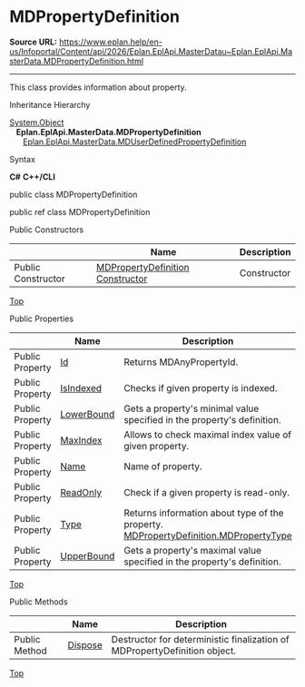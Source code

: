 # MDPropertyDefinition

**Source URL:** https://www.eplan.help/en-us/Infoportal/Content/api/2026/Eplan.EplApi.MasterDatau~Eplan.EplApi.MasterData.MDPropertyDefinition.html

---

This class provides information about property.

Inheritance Hierarchy

[System.Object](#)  
   **Eplan.EplApi.MasterData.MDPropertyDefinition**  
      [Eplan.EplApi.MasterData.MDUserDefinedPropertyDefinition](Eplan.EplApi.MasterDatau~Eplan.EplApi.MasterData.MDUserDefinedPropertyDefinition.html)

Syntax

**C#**
**C++/CLI**


public class MDPropertyDefinition

public ref class MDPropertyDefinition

Public Constructors

|  | Name | Description |
| --- | --- | --- |
| Public Constructor | [MDPropertyDefinition Constructor](Eplan.EplApi.MasterDatau~Eplan.EplApi.MasterData.MDPropertyDefinition~_ctor(MDAnyPropertyId).html) | Constructor |

[Top](#top)

Public Properties

|  | Name | Description |
| --- | --- | --- |
| Public Property | [Id](Eplan.EplApi.MasterDatau~Eplan.EplApi.MasterData.MDPropertyDefinition~Id.html) | Returns MDAnyPropertyId. |
| Public Property | [IsIndexed](Eplan.EplApi.MasterDatau~Eplan.EplApi.MasterData.MDPropertyDefinition~IsIndexed.html) | Checks if given property is indexed. |
| Public Property | [LowerBound](Eplan.EplApi.MasterDatau~Eplan.EplApi.MasterData.MDPropertyDefinition~LowerBound.html) | Gets a property's minimal value specified in the property's definition. |
| Public Property | [MaxIndex](Eplan.EplApi.MasterDatau~Eplan.EplApi.MasterData.MDPropertyDefinition~MaxIndex.html) | Allows to check maximal index value of given property. |
| Public Property | [Name](Eplan.EplApi.MasterDatau~Eplan.EplApi.MasterData.MDPropertyDefinition~Name.html) | Name of property. |
| Public Property | [ReadOnly](Eplan.EplApi.MasterDatau~Eplan.EplApi.MasterData.MDPropertyDefinition~ReadOnly.html) | Check if a given property is read-only. |
| Public Property | [Type](Eplan.EplApi.MasterDatau~Eplan.EplApi.MasterData.MDPropertyDefinition~Type.html) | Returns information about type of the property. [MDPropertyDefinition.MDPropertyType](Eplan.EplApi.MasterDatau~Eplan.EplApi.MasterData.MDPropertyDefinition+MDPropertyType.html) |
| Public Property | [UpperBound](Eplan.EplApi.MasterDatau~Eplan.EplApi.MasterData.MDPropertyDefinition~UpperBound.html) | Gets a property's maximal value specified in the property's definition. |

[Top](#top)

Public Methods

|  | Name | Description |
| --- | --- | --- |
| Public Method | [Dispose](Eplan.EplApi.MasterDatau~Eplan.EplApi.MasterData.MDPropertyDefinition~Dispose().html) | Destructor for deterministic finalization of MDPropertyDefinition object. |

[Top](#top)
